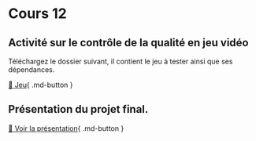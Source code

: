 # Cours 12

## Activité sur le contrôle de la qualité en jeu vidéo
Téléchargez le dossier suivant, il contient le jeu à tester ainsi que ses dépendances.     

[📁 Jeu](https://cmontmorency365-my.sharepoint.com/:f:/g/personal/lora_boisvert_cmontmorency_qc_ca/Eqc0RbqR1dpJoJWRuF2wUQoBI0fwS_Q6bD8Nbie4NokFJQ?e=bivfUR){ .md-button }  




## Présentation du projet final. 
[📁 Voir la présentation](https://cmontmorency365-my.sharepoint.com/:b:/g/personal/lora_boisvert_cmontmorency_qc_ca/EbORw7nH2j9Epj5s-m1xY58BtO5SrE7HiO0TXAMxanut8g?e=YAEyth){ .md-button }  

